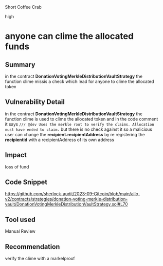Short Coffee Crab

high

# anyone can clime the allocated funds
## Summary
in the contract **DonationVotingMerkleDistributionVaultStrategy** the function clime  missis a check which  lead for anyone to clime  the allocated token
## Vulnerability Detail
in the contract **DonationVotingMerkleDistributionVaultStrategy** the function clime is used to clime the allocated token and in the  code comment it says `/// @dev Uses the merkle root to verify the claims. Allocation must have ended to claim.` but there is no check against it so a malicious user  can change the **recipient.recipientAddress** by re registering the **recipientid**  with a recipientAddress of   its own address
## Impact
loss of fund 
## Code Snippet
https://github.com/sherlock-audit/2023-09-Gitcoin/blob/main/allo-v2/contracts/strategies/donation-voting-merkle-distribution-vault/DonationVotingMerkleDistributionVaultStrategy.sol#L70
## Tool used

Manual Review

## Recommendation
verify the clime with a markelproof 
